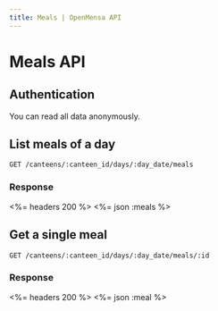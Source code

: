 ```yaml
---
title: Meals | OpenMensa API
---
```


# Meals API

## Authentication

You can read all data anonymously.

## List meals of a day

	GET /canteens/:canteen_id/days/:day_date/meals

### Response

<%= headers 200 %>
<%= json :meals %>

## Get a single meal

	GET /canteens/:canteen_id/days/:day_date/meals/:id

### Response

<%= headers 200 %>
<%= json :meal %>
